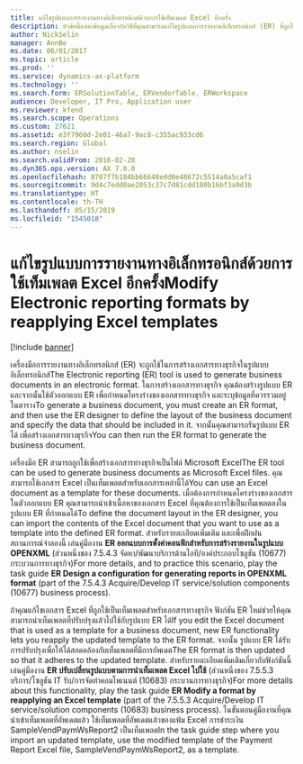 ```yaml
---
title: แก้ไขรูปแบบการรายงานทางอิเล็กทรอนิกส์ด้วยการใช้เท็มเพลต Excel อีกครั้ง
description: หัวข้อนี้แสดงข้อมูลเกี่ยวกับวิธีที่คุณสามารถแก้ไขรูปแบบการรายงานอิเล็กทรอนิกส์ (ER) ที่ถูกใช้ในการสร้างเอกสารทางธุรกิจ โดยการนำเท็มเพลต Excel ที่แก้ไขไปใช้ใหม่
author: NickSelin
manager: AnnBe
ms.date: 06/01/2017
ms.topic: article
ms.prod: ''
ms.service: dynamics-ax-platform
ms.technology: ''
ms.search.form: ERSolutionTable, ERVendorTable, ERWorkspace
audience: Developer, IT Pro, Application user
ms.reviewer: kfend
ms.search.scope: Operations
ms.custom: 27621
ms.assetid: e3f7960d-2e01-46a7-9ac8-c355ac933cd6
ms.search.region: Global
ms.author: nselin
ms.search.validFrom: 2016-02-28
ms.dyn365.ops.version: AX 7.0.0
ms.openlocfilehash: 8707f7b184bb66648edd0e48672c5514a0a5caf1
ms.sourcegitcommit: 9d4c7edd0ae2053c37c7d81cdd180b16bf3a9d3b
ms.translationtype: HT
ms.contentlocale: th-TH
ms.lasthandoff: 05/15/2019
ms.locfileid: "1545018"
---
```

# <a name="modify-electronic-reporting-formats-by-reapplying-excel-templates"></a><span data-ttu-id="148ec-103">แก้ไขรูปแบบการรายงานทางอิเล็กทรอนิกส์ด้วยการใช้เท็มเพลต Excel อีกครั้ง</span><span class="sxs-lookup"><span data-stu-id="148ec-103">Modify Electronic reporting formats by reapplying Excel templates</span></span>

[!include [banner](../includes/banner.md)]

<span data-ttu-id="148ec-104">เครื่องมือการรายงานทางอิเล็กทรอนิกส์ (ER) จะถูกใช้ในการสร้างเอกสารทางธุรกิจในรูปแบบอิเล็กทรอนิกส์</span><span class="sxs-lookup"><span data-stu-id="148ec-104">The Electronic reporting (ER) tool is used to generate business documents in an electronic format.</span></span> <span data-ttu-id="148ec-105">ในการสร้างเอกสารทางธุรกิจ คุณต้องสร้างรูปแบบ ER และจากนั้นใช้ตัวออกแบบ ER เพื่อกำหนดโครงร่างของเอกสารทางธุรกิจ และระบุข้อมูลที่ควรรวมอยู่ในตาราง</span><span class="sxs-lookup"><span data-stu-id="148ec-105">To generate a business document, you must create an ER format, and then use the ER designer to define the layout of the business document and specify the data that should be included in it.</span></span> <span data-ttu-id="148ec-106">จากนั้นคุณสามารถรันรูปแบบ ER ได้ เพื่อสร้างเอกสารทางธุรกิจ</span><span class="sxs-lookup"><span data-stu-id="148ec-106">You can then run the ER format to generate the business document.</span></span>

<span data-ttu-id="148ec-107">เครื่องมือ ER สามารถถูกใช้เพื่อสร้างเอกสารทางธุรกิจเป็นไฟล์ Microsoft Excel</span><span class="sxs-lookup"><span data-stu-id="148ec-107">The ER tool can be used to generate business documents as Microsoft Excel files.</span></span> <span data-ttu-id="148ec-108">คุณสามารถใช้เอกสาร Excel เป็นเท็มเพลตสำหรับเอกสารเหล่านี้ได้</span><span class="sxs-lookup"><span data-stu-id="148ec-108">You can use an Excel document as a template for these documents.</span></span> <span data-ttu-id="148ec-109">เมื่อต้องการกำหนดโครงร่างของเอกสารในตัวออกแบบ ER คุณสามารถนำเข้าเนื้อหาของเอกสาร Excel ที่คุณต้องการใช้เป็นเท็มเพลตลงในรูปแบบ ER ที่กำหนดได้</span><span class="sxs-lookup"><span data-stu-id="148ec-109">To define the document layout in the ER designer, you can import the contents of the Excel document that you want to use as a template into the defined ER format.</span></span> <span data-ttu-id="148ec-110">สำหรับรายละเอียดเพิ่มเติม และเพื่อฝึกฝนสถานการณ์จำลองนี้ เล่นคู่มืองาน **ER ออกแบบการตั้งค่าคอนฟิกสำหรับการสร้างรายงานในรูปแบบ OPENXML** (ส่วนหนึ่งของ 7.5.4.3 จัดหา/พัฒนาบริการด้านไอที/องค์ประกอบโซลูชัน (10677) กระบวนการทางธุรกิจ)</span><span class="sxs-lookup"><span data-stu-id="148ec-110">For more details, and to practice this scenario, play the task guide **ER Design a configuration for generating reports in OPENXML format** (part of the 7.5.4.3 Acquire/Develop IT service/solution components (10677) business process).</span></span>

<span data-ttu-id="148ec-111">ถ้าคุณแก้ไขเอกสาร Excel ที่ถูกใช้เป็นเท็มเพลตสำหรับเอกสารทางธุรกิจ ฟังก์ชัน ER ใหม่ช่วยให้คุณสามารถนำเท็มเพลตที่ปรับปรุงแล้วไปใช้กับรูปแบบ ER ได้</span><span class="sxs-lookup"><span data-stu-id="148ec-111">If you edit the Excel document that is used as a template for a business document, new ER functionality lets you reapply the updated template to the ER format.</span></span> <span data-ttu-id="148ec-112">จากนั้น รูปแบบ ER ได้รับการปรับปรุงเพื่อให้ได้สอดคล้องกับเท็มเพลตที่มีการอัพเดต</span><span class="sxs-lookup"><span data-stu-id="148ec-112">The ER format is then updated so that it adheres to the updated template.</span></span> <span data-ttu-id="148ec-113">สำหรับรายละเอียดเพิ่มเติมเกี่ยวกับฟังก์ชันนี้ เล่นคู่มืองาน **ER ปรับเปลี่ยนรูปแบบตามการนำเท็มเพลต Excel ไปใช้** (ส่วนหนึ่งของ 7.5.5.3 บริการ/โซลูชัน IT รับ/การจัดทำคอมโพเนนต์ (10683) กระบวนการทางธุรกิจ)</span><span class="sxs-lookup"><span data-stu-id="148ec-113">For more details about this functionality, play the task guide **ER Modify a format by reapplying an Excel template** (part of the 7.5.5.3 Acquire/Develop IT service/solution components (10683) business process).</span></span> <span data-ttu-id="148ec-114">ในขั้นตอนคู่มืองานที่คุณนำเข้าเท็มเพลตที่อัพเดตแล้ว ใช้เท็มเพลตที่อัพเดตแล้วของแฟ้ม Excel การชำระเงิน SampleVendPaymWsReport2 เป็นเท็มเพลต</span><span class="sxs-lookup"><span data-stu-id="148ec-114">In the task guide step where you import an updated template, use the modified template of the Payment Report Excel file, SampleVendPaymWsReport2, as a template.</span></span>
